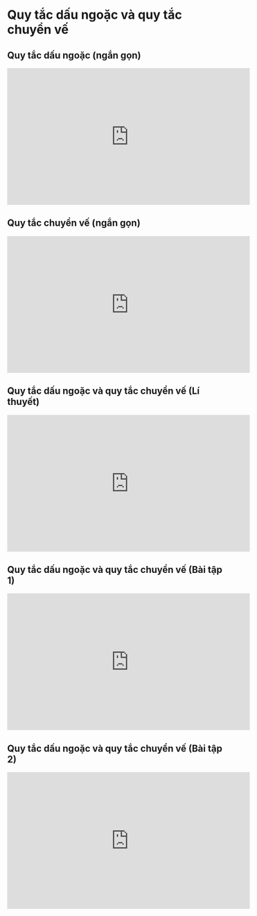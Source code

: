 # Quy tắc dấu ngoặc và quy tắc chuyển vế
## Quy tắc dấu ngoặc (ngắn gọn)
<iframe width="560" height="315" src="https://www.youtube.com/embed/TPi7lfJNWAY?si=9C7wN-UmRtpeXvUY" title="YouTube video player" frameborder="0" allow="accelerometer; autoplay; clipboard-write; encrypted-media; gyroscope; picture-in-picture; web-share" referrerpolicy="strict-origin-when-cross-origin" allowfullscreen></iframe>

## Quy tắc chuyển vế (ngắn gọn)
<iframe width="560" height="315" src="https://www.youtube.com/embed/bLP6ldba11U?si=-WoULawCOnMdCz_5" title="YouTube video player" frameborder="0" allow="accelerometer; autoplay; clipboard-write; encrypted-media; gyroscope; picture-in-picture; web-share" referrerpolicy="strict-origin-when-cross-origin" allowfullscreen></iframe>

## Quy tắc dấu ngoặc và quy tắc chuyển vế (Lí thuyết)
<iframe width="560" height="315" src="https://www.youtube.com/embed/cHeb0acj4II?si=7xqVLDF6_DGBYXCH" title="YouTube video player" frameborder="0" allow="accelerometer; autoplay; clipboard-write; encrypted-media; gyroscope; picture-in-picture; web-share" referrerpolicy="strict-origin-when-cross-origin" allowfullscreen></iframe>

## Quy tắc dấu ngoặc và quy tắc chuyển vế (Bài tập 1)
<iframe width="560" height="315" src="https://www.youtube.com/embed/DEz6l4FsTB0?si=KTyTAvFe_xVXs9nN" title="YouTube video player" frameborder="0" allow="accelerometer; autoplay; clipboard-write; encrypted-media; gyroscope; picture-in-picture; web-share" referrerpolicy="strict-origin-when-cross-origin" allowfullscreen></iframe>

## Quy tắc dấu ngoặc và quy tắc chuyển vế (Bài tập 2)
<iframe width="560" height="315" src="https://www.youtube.com/embed/GRv_kDGh22w?si=608jMI0gWxCKzSpt" title="YouTube video player" frameborder="0" allow="accelerometer; autoplay; clipboard-write; encrypted-media; gyroscope; picture-in-picture; web-share" referrerpolicy="strict-origin-when-cross-origin" allowfullscreen></iframe>
